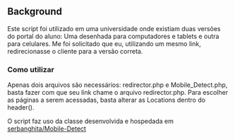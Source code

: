 
## Background
Este script foi utilizado em uma universidade onde existiam duas versões do portal do aluno: Uma desenhada para computadores e tablets e outra para celulares. Me foi solicitado que eu, utilizando um mesmo link, redirecionasse o cliente para a versão correta.

### Como utilizar
Apenas dois arquivos são necessários: redirector.php e Mobile_Detect.php, basta fazer com que seu link chame o arquivo redirector.php. Para escolher as páginas a serem acessadas, basta alterar as Locations dentro do header().

O script faz uso da classe desenvolvida e hospedada em [serbanghita/Mobile-Detect](https://github.com/serbanghita/Mobile-Detect/)